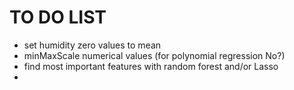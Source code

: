 # TO DO LIST

* set humidity zero values to mean
* minMaxScale numerical values (for polynomial regression No?)
* find most important features with random forest and/or Lasso
* 